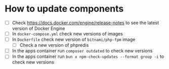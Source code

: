 # How to update components

- [ ] Check https://docs.docker.com/engine/release-notes to see the latest version of Docker Engine
- [ ] In `docker-compose.yml` check new versions of images
- [ ] In `Dockerfile` check new version of `bitnami/php-fpm` image
    - [ ] Check a new version of phpredis
- [ ] In the apps container run `composer outdated` to check new versions
- [ ] In the apps container run `bun x npm-check-updates --format group -i` to check new versions
